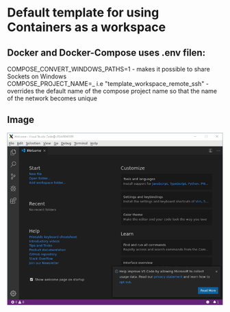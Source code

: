 # Default template for using Containers as a workspace

## Docker and Docker-Compose uses .env filen:
COMPOSE_CONVERT_WINDOWS_PATHS=1
    - makes it possible to share Sockets on Windows    
COMPOSE_PROJECT_NAME=<name>_<id> i.e "template_workspace_remote_ssh"
    - overrides the default name of the compose project name so that the name of the network becomes unique

## Image

![Example](wiki/files/example.png)